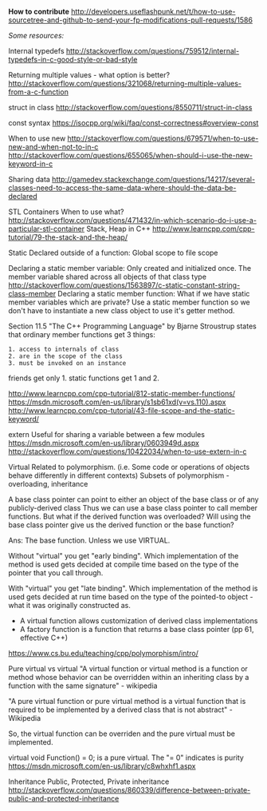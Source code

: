 **How to contribute**
http://developers.useflashpunk.net/t/how-to-use-sourcetree-and-github-to-send-your-fp-modifications-pull-requests/1586 

*Some resources:*

Internal typedefs
http://stackoverflow.com/questions/759512/internal-typedefs-in-c-good-style-or-bad-style 

Returning multiple values - what option is better?
http://stackoverflow.com/questions/321068/returning-multiple-values-from-a-c-function 

struct in class
http://stackoverflow.com/questions/8550711/struct-in-class 

const syntax
https://isocpp.org/wiki/faq/const-correctness#overview-const 

When to use new
http://stackoverflow.com/questions/679571/when-to-use-new-and-when-not-to-in-c 
http://stackoverflow.com/questions/655065/when-should-i-use-the-new-keyword-in-c 

Sharing data
http://gamedev.stackexchange.com/questions/14217/several-classes-need-to-access-the-same-data-where-should-the-data-be-declared 

STL Containers
When to use what?
http://stackoverflow.com/questions/471432/in-which-scenario-do-i-use-a-particular-stl-container 
Stack, Heap in C++
http://www.learncpp.com/cpp-tutorial/79-the-stack-and-the-heap/ 

Static
Declared outside of a function: Global scope to file scope

Declaring a static member variable: Only created and initialized once. The member variable shared across all objects of that class type     
http://stackoverflow.com/questions/1563897/c-static-constant-string-class-member 
Declaring a static member function: What if we have static member variables which are private?
Use a static member function so we don't have to instantiate a new class object to use it's getter method.

Section 11.5 "The C++ Programming Language" by Bjarne Stroustrup states that ordinary member functions get 3 things:

	1. access to internals of class
	2. are in the scope of the class
	3. must be invoked on an instance

friends get only 1.
static functions get 1 and 2. 

http://www.learncpp.com/cpp-tutorial/812-static-member-functions/ 
https://msdn.microsoft.com/en-us/library/s1sb61xd(v=vs.110).aspx 
http://www.learncpp.com/cpp-tutorial/43-file-scope-and-the-static-keyword/ 

extern 
Useful for sharing a variable between a few modules
https://msdn.microsoft.com/en-us/library/0603949d.aspx 
http://stackoverflow.com/questions/10422034/when-to-use-extern-in-c 

Virtual
Related to polymorphism. (i.e. Some code or operations of objects behave differently in different contexts)
Subsets of polymorphism - overloading, inheritance

A base class pointer can point to either an object of the base class or of any publicly-derived class
Thus we can use a base class pointer to call member functions. But what if the derived function was overloaded? Will using the base class pointer give us the derived function or the base function?

Ans: The base function. Unless we use VIRTUAL.

Without "virtual" you get "early binding". Which implementation of the method is used gets decided at compile time based on the type of the pointer that you call through.

With "virtual" you get "late binding". Which implementation of the method is used gets decided at run time based on the type of the pointed-to object - what it was originally constructed as. 
* A virtual function allows customization of derived class implementations
* A factory function is a function that returns a base class pointer (pp 61, effective C++)

https://www.cs.bu.edu/teaching/cpp/polymorphism/intro/ 

Pure virtual vs virtual
"A virtual function or virtual method is a function or method whose behavior can be overridden within an inheriting class by a function with the same signature" - wikipedia

"A pure virtual function or pure virtual method is a virtual function that is required to be implemented by a derived class that is not abstract" - Wikipedia

So, the virtual function can be overriden and the pure virtual must be implemented.

virtual void Function() = 0; is a pure virtual. The "= 0" indicates is purity
https://msdn.microsoft.com/en-us/library/c8whxhf1.aspx 

Inheritance
Public, Protected, Private inheritance
http://stackoverflow.com/questions/860339/difference-between-private-public-and-protected-inheritance 


